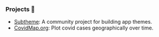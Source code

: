 ### Projects 🤖

- [Subtheme](https://subtheme.dev): A community project for building app themes.
- [CovidMap.org](https://covidmap.org): Plot covid cases geographically over time.
